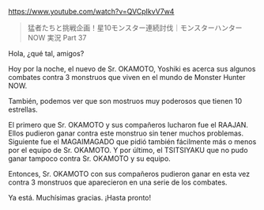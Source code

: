 https://www.youtube.com/watch?v=QVCpIkvV7w4

> 猛者たちと挑戦企画！星10モンスター連続討伐｜モンスターハンターNOW 実況 Part 37 

Hola, ¿qué tal, amigos?

Hoy por la noche, el nuevo de Sr. OKAMOTO, Yoshiki es acerca sus algunos combates contra 3 monstruos que viven en el mundo de Monster Hunter NOW.

También, podemos ver que son mostruos muy poderosos que tienen 10 estrellas. 

El primero que Sr. OKAMOTO y sus compañeros lucharon fue el RAAJAN. Ellos pudieron ganar contra este monstruo sin tener muchos problemas. Siguiente fue el MAGAIMAGADO que pidió también fácilmente más o menos por el equipo de Sr. OKAMOTO. Y por último, el TSITSIYAKU que no pudo ganar tampoco contra Sr. OKAMOTO y su equipo.

Entonces, Sr. OKAMOTO con sus compañeros pudieron ganar en esta vez contra 3 monstruos que aparecieron en una serie de los combates. 

Ya está. Muchísimas gracias. ¡Hasta pronto!
